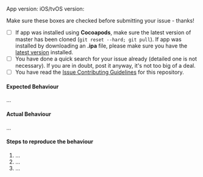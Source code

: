 App version:
iOS/tvOS version:

Make sure these boxes are checked before submitting your issue - thanks!

- [ ] If app was installed using **Cocoapods**, make sure the latest version of master has been cloned (`git reset --hard; git pull`). If app was installed by downloading an **.ipa** file, please make sure you have the [latest version](https://github.com/PopcornTimeTV/PopcornTimeTV/releases/latest) installed.
- [ ] You have done a quick search for your issue already (detailed one is not necessary). If you are in doubt, post it anyway, it's not too big of a deal.
- [ ] You have read the [Issue Contributing Guidelines](https://github.com/PopcornTimeTV/PopcornTimeTV/blob/master/CONTRIBUTING.md#issues) for this repository.

#### Expected Behaviour
<!-- What did you think the app was going to do? -->
...

#### Actual Behaviour
<!-- What does the app do instead? -->
...

#### Steps to reproduce the behaviour
<!-- What steps do we need to take to find the same bug that you found? -->

1. ...
2. ...
3. ...
